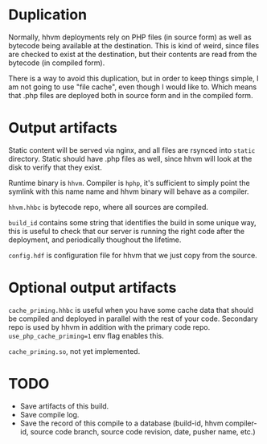 Duplication
===========

Normally, hhvm deployments rely on PHP files (in source form) as well as bytecode being available at the destination. This is kind of weird, since files are checked to exist at the destination, but their contents are read from the bytecode (in compiled form).

There is a way to avoid this duplication, but in order to keep things simple, I am not going to use "file cache", even though I would like to. Which means that .php files are deployed both in source form and in the compiled form.

Output artifacts
================

Static content will be served via nginx, and all files are rsynced into `static` directory. Static should have .php files as well, since hhvm will look at the disk to verify that they exist.

Runtime binary is `hhvm`. Compiler is `hphp`, it's sufficient to simply point the symlink with this name name and hhvm binary will behave as a compiler.

`hhvm.hhbc` is bytecode repo, where all sources are compiled.

`build_id` contains some string that identifies the build in some unique way, this is useful to check that our server is running the right code after the deployment, and periodically thoughout the lifetime.

`config.hdf` is configuration file for hhvm that we just copy from the source.

Optional output artifacts
=========================

`cache_priming.hhbc` is useful when you have some cache data that should be
compiled and deployed in parallel with the rest of your code.
Secondary repo is used by hhvm in addition with the primary code repo.
`use_php_cache_priming=1` env flag enables this.

`cache_priming.so`, not yet implemented.

TODO
====

* Save artifacts of this build.
* Save compile log.
* Save the record of this compile to a database
  (build-id, hhvm compiler-id, source code branch, source code revision, date, pusher name, etc.)
